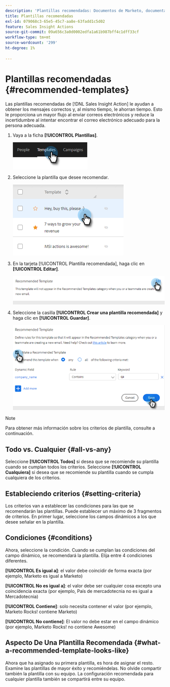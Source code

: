 ```yaml
---
description: 'Plantillas recomendadas: Documentos de Marketo, documentación del producto'
title: Plantillas recomendadas
exl-id: 079068c3-65e5-45c7-aa8e-63fadd1c5d02
feature: Sales Insight Actions
source-git-commit: 09a656c3a0d0002edfa1a61b987bff4c1dff33cf
workflow-type: tm+mt
source-wordcount: '299'
ht-degree: 1%

---
```


# Plantillas recomendadas {#recommended-templates}

Las plantillas recomendadas de [!DNL Sales Insight Action] le ayudan a obtener los mensajes correctos y, al mismo tiempo, le ahorran tiempo. Esto le proporciona un mayor flujo al enviar correos electrónicos y reduce la incertidumbre al intentar encontrar el correo electrónico adecuado para la persona adecuada.

1. Vaya a la ficha **[!UICONTROL Plantillas]**.

   ![](assets/recommended-templates-1.png)

1. Seleccione la plantilla que desee recomendar.

   ![](assets/recommended-templates-2.png)

1. En la tarjeta [!UICONTROL Plantilla recomendada], haga clic en **[!UICONTROL Editar]**.

   ![](assets/recommended-templates-3.png)

1. Seleccione la casilla **[!UICONTROL Crear una plantilla recomendada]** y haga clic en **[!UICONTROL Guardar]**.

   ![](assets/recommended-templates-4.png)

>[!NOTE]
>
>Para obtener más información sobre los criterios de plantilla, consulte a continuación.

## Todo vs. Cualquier {#all-vs-any}

Seleccione **[!UICONTROL Todos]** si desea que se recomiende su plantilla cuando se cumplan todos los criterios. Seleccione **[!UICONTROL Cualquiera]** si desea que se recomiende su plantilla cuando se cumpla cualquiera de los criterios.

## Estableciendo criterios {#setting-criteria}

Los criterios van a establecer las condiciones para las que se recomendarán las plantillas. Puede establecer un máximo de 3 fragmentos de criterios. En primer lugar, seleccione los campos dinámicos a los que desee señalar en la plantilla.

## Condiciones {#conditions}

Ahora, seleccione la condición. Cuando se cumplan las condiciones del campo dinámico, se recomendará la plantilla. Elija entre 4 condiciones diferentes.

**[!UICONTROL Es igual a]**: el valor debe coincidir de forma exacta (por ejemplo, Marketo es igual a Marketo)

**[!UICONTROL No es igual a]**: el valor debe ser cualquier cosa excepto una coincidencia exacta (por ejemplo, País de mercadotecnia no es igual a Mercadotecnia)

**[!UICONTROL Contiene]**: solo necesita contener el valor (por ejemplo, Marketo Rocks! contiene Marketo)

**[!UICONTROL No contiene]**: El valor no debe estar en el campo dinámico (por ejemplo, Marketo Rocks! no contiene Awesome)

## Aspecto De Una Plantilla Recomendada {#what-a-recommended-template-looks-like}

Ahora que ha asignado su primera plantilla, es hora de asignar el resto. Examine las plantillas de mayor éxito y recomiéndelas. No olvide compartir también la plantilla con su equipo. La configuración recomendada para cualquier plantilla también se compartirá entre su equipo.
